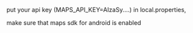 put your api key (MAPS_API_KEY=AIzaSy....) in local.properties,

make sure that maps sdk for android is enabled
